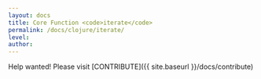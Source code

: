 ```yaml
---
layout: docs
title: Core Function <code>iterate</code>
permalink: /docs/clojure/iterate/
level: 
author: 
---
```


Help wanted! Please visit  [CONTRIBUTE]({{ site.baseurl }}/docs/contribute)